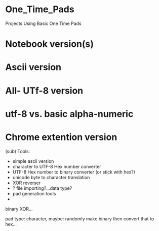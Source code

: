 # One_Time_Pads
Projects Using Basic One Time Pads

# Notebook version(s)

# Ascii version

# All- UTf-8 version

# utf-8 vs. basic alpha-numeric

# Chrome extention version


(sub) Tools:
- simple ascii version
- character to UTF-8 Hex number converter
- UTF-8 Hex number to binary converter (or stick with hex?)
- unicode byte to character translation
- XOR reverser
- ? file importing?...data type?
- pad generation tools
- 

binary XOR...

pad type: character, 
maybe: randomly make binary then convert that to hex...
